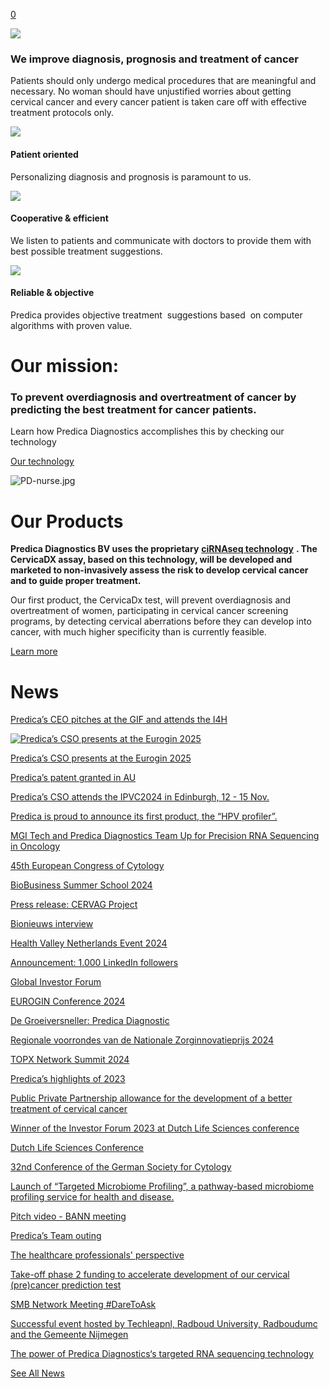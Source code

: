 [0](https://www.predica-diagnostics.com/cart)

![](https://images.squarespace-cdn.com/content/v1/5ee099cc05668f5455fc1247/1594026161633-9ND1HT8OLT3ER7DPWR0L/Predica-headerbeeld-paars.jpg?format=2500w)

### We improve diagnosis, prognosis and treatment of cancer

Patients should only undergo medical procedures that are meaningful and necessary. No woman should have unjustified worries about getting cervical cancer and every cancer patient is taken care off with effective treatment protocols only.

![](https://images.squarespace-cdn.com/content/v1/5ee099cc05668f5455fc1247/a073634c-baf9-4db5-bb77-f3aa703a4fee/Goals+Predica.jpg?format=2500w)

#### Patient oriented

Personalizing diagnosis and prognosis is paramount to us.

![](https://images.squarespace-cdn.com/content/v1/5ee099cc05668f5455fc1247/0a34a3ed-57cf-475f-9cb5-56bd2f1af88f/Goals+Predica.jpg?format=2500w)

#### Cooperative & efficient

We listen to patients and communicate with doctors to provide them with best possible treatment suggestions.

![](https://images.squarespace-cdn.com/content/v1/5ee099cc05668f5455fc1247/e5670f4d-f40a-47da-9ac1-ac6cc447385e/Goals+Predica.jpg?format=2500w)

#### Reliable & objective

Predica provides objective treatment  suggestions based  on computer algorithms with proven value.

# Our mission:

### To prevent overdiagnosis and overtreatment of cancer by predicting the best treatment for cancer patients.

Learn how Predica Diagnostics accomplishes this by checking our technology﻿

[Our technology](https://www.predica-diagnostics.com/our-technology)

![PD-nurse.jpg](https://images.squarespace-cdn.com/content/v1/5ee099cc05668f5455fc1247/1593973037525-544KBFSR2ZR65CD9LR1N/Laboratory1.jpg?format=2500w)

# Our Products

**Predica Diagnostics BV uses the proprietary** [**ciRNAseq technology**](https://predica-diagnostics.squarespace.com/our-technology) **. The CervicaDX assay, based on this technology, will be developed and marketed to non-invasively assess the risk to develop cervical cancer and to guide proper treatment.**

Our first product, the CervicaDx test, will prevent overdiagnosis and overtreatment of women, participating in cervical cancer screening programs, by detecting cervical aberrations before they can develop into cancer, with much higher specificity than is currently feasible.

[Learn more](https://www.predica-diagnostics.com/cervicadx)

# News

[Predica’s CEO pitches at the GIF and attends the I4H](https://www.predica-diagnostics.com/news/patentgrantau-6pt2l-h9frz)

[![Predica’s CSO presents at the Eurogin 2025](https://images.squarespace-cdn.com/content/v1/5ee099cc05668f5455fc1247/1742386722858-R3CJIW06KKHD11CEZ8WI/WL+Eurogin.jpg?format=500w)](https://www.predica-diagnostics.com/news/patentgrantau-6pt2l)

[Predica’s CSO presents at the Eurogin 2025](https://www.predica-diagnostics.com/news/patentgrantau-6pt2l)

[Predica’s patent granted in AU](https://www.predica-diagnostics.com/news/patentgrantau)

[Predica’s CSO attends the IPVC2024 in Edinburgh, 12 - 15 Nov.](https://www.predica-diagnostics.com/news/european-congress-of-cytology-wb8bh-j23l3)

[Predica is proud to announce its first product, the “HPV profiler”.](https://www.predica-diagnostics.com/news/hpvprofilerlaunch)

[MGI Tech and Predica Diagnostics Team Up for Precision RNA Sequencing in Oncology](https://www.predica-diagnostics.com/news/european-congress-of-cytology-wb8bh)

[45th European Congress of Cytology](https://www.predica-diagnostics.com/news/european-congress-of-cytology)

[BioBusiness Summer School 2024](https://www.predica-diagnostics.com/news/biobusiness-summer-school-2024)

[Press release: CERVAG Project](https://www.predica-diagnostics.com/news/press-release-cervag-project)

[Bionieuws interview](https://www.predica-diagnostics.com/news/bionieuws)

[Health Valley Netherlands Event 2024](https://www.predica-diagnostics.com/news/the-healthcare-professionals-perspective-hrjrm-2z9m4-9eg9w-zmec7-f93t5-h35ba-gzbjr-hx7dw)

[Announcement: 1.000 LinkedIn followers](https://www.predica-diagnostics.com/news/the-healthcare-professionals-perspective-hrjrm-2z9m4-9eg9w-zmec7-f93t5-d6rbr)

[Global Investor Forum](https://www.predica-diagnostics.com/news/the-healthcare-professionals-perspective-hrjrm-2z9m4-9eg9w-zmec7-f93t5-h35ba-gzbjr)

[EUROGIN Conference 2024](https://www.predica-diagnostics.com/news/the-healthcare-professionals-perspective-hrjrm-2z9m4-9eg9w-zmec7-f93t5-h35ba)

[De Groeiversneller: Predica Diagnostic](https://www.predica-diagnostics.com/news/de-groeiversneller)

[Regionale voorrondes van de Nationale Zorginnovatieprijs 2024](https://www.predica-diagnostics.com/news/healthcare-professionals-perspective)

[TOPX Network Summit 2024](https://www.predica-diagnostics.com/news/the-healthcare-professionals-perspective-hrjrm-2z9m4-9eg9w-zmec7)

[Predica’s highlights of 2023](https://www.predica-diagnostics.com/news/the-healthcare-professionals-perspective-hrjrm-2z9m4-9eg9w-3h2dx)

[Public Private Partnership allowance for the development of a better treatment of cervical cancer](https://www.predica-diagnostics.com/news/rnadecon)

[Winner of the Investor Forum 2023 at Dutch Life Sciences conference](https://www.predica-diagnostics.com/news/winner-investor-forum-2023)

[Dutch Life Sciences Conference](https://www.predica-diagnostics.com/news/the-healthcare-professionals-perspective-hrjrm-2z9m4-9eg9w)

[32nd Conference of the German Society for Cytology](https://www.predica-diagnostics.com/news/the-healthcare-professionals-perspective-hrjrm-2z9m4)

[Launch of “Targeted Microbiome Profiling”, a pathway-based microbiome profiling service for health and disease.](https://www.predica-diagnostics.com/news/launch-targeted-microbiome-profiling)

[Pitch video - BANN meeting](https://www.predica-diagnostics.com/news/the-healthcare-professionals-perspective-hrjrm)

[Predica’s Team outing](https://www.predica-diagnostics.com/news/smb-network-meeting-daretoask-2atad)

[The healthcare professionals' perspective](https://www.predica-diagnostics.com/news/the-healthcare-professionals-perspective)

[Take-off phase 2 funding to accelerate development of our cervical (pre)cancer prediction test](https://www.predica-diagnostics.com/news/take-off-phase-2-funding)

[SMB Network Meeting #DareToAsk](https://www.predica-diagnostics.com/news/smb-network-meeting-daretoask)

[Successful event hosted by Techleapnl, Radboud University, Radboudumc and the Gemeente Nijmegen](https://www.predica-diagnostics.com/news/successful-event-hosted-by-techleapnl-radboud-university-radboudumc-and-the-gemeente-nijmegen)

[The power of Predica Diagnostics‘s targeted RNA sequencing technology](https://www.predica-diagnostics.com/news/the-power-of-predica-diagnosticss-targeted-rna-sequencing-technology)

[See All News](https://www.predica-diagnostics.com/news)
